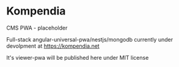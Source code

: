 # Kompendia
CMS PWA - placeholder

Full-stack angular-universal-pwa/nestjs/mongodb currently under devolpment at https://kompendia.net

It's viewer-pwa will be published here under MIT license
